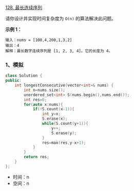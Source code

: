  [128. 最长连续序列](https://leetcode.cn/problems/longest-consecutive-sequence/)

请你设计并实现时间复杂度为 `O(n)` 的算法解决此问题。

**示例 1：**

```
输入：nums = [100,4,200,1,3,2]
输出：4
解释：最长数字连续序列是 [1, 2, 3, 4]。它的长度为 4。
```



### 1、模拟

```cpp
class Solution {
public:
    int longestConsecutive(vector<int>& nums) {
        int n=nums.size();
        unordered_set<int> S(nums.begin(),nums.end());
        int res=0;
        for(auto x:nums){
            if(!S.count(x-1)){
                int y=x;
                S.erase(x);
                while(S.count(y+1)){
                    y++;
                    S.erase(y);
                }
                res=max(res,y-x+1);
            }
        }
        return res;
    }
};
```

- 时间：n
- 空间：n
